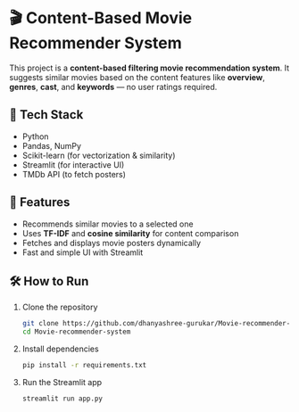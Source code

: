 # 🎬 Content-Based Movie Recommender System

This project is a **content-based filtering movie recommendation system**. It suggests similar movies based on the content features like **overview**, **genres**, **cast**, and **keywords** — no user ratings required.

## 🔧 Tech Stack

- Python
- Pandas, NumPy
- Scikit-learn (for vectorization & similarity)
- Streamlit (for interactive UI)
- TMDb API (to fetch posters)

## 🚀 Features

- Recommends similar movies to a selected one
- Uses **TF-IDF** and **cosine similarity** for content comparison
- Fetches and displays movie posters dynamically
- Fast and simple UI with Streamlit

## 🛠 How to Run

1. Clone the repository  
   ```bash
   git clone https://github.com/dhanyashree-gurukar/Movie-recommender-system.git
   cd Movie-recommender-system
   ```

2. Install dependencies
    ```bash
    pip install -r requirements.txt
    ```

3. Run the Streamlit app
    ```bash
    streamlit run app.py
    ```